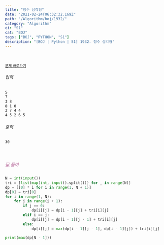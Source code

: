 ```yaml
---
title: "정수 삼각형"
date: "2021-02-24T06:32:32.169Z"
path: "/Algorithm/boj/1932/"
category: "Algorithm"
ci: "S1"
cat: "BOJ"
tags: ["BOJ", "PYTHON", "S1"]
description: "[BOJ | Python | S1] 1932. 정수 삼각형"
---
```


<br />

<a href="https://www.acmicpc.net/problem/1932"><small>문제 바로가기</small></a>

###### 입력

```sh
5
7
3 8
8 1 0
2 7 4 4
4 5 2 6 5
```

###### 출력

```sh
30
```

<br />

##### <h5 style="color:#C587AE;">💻 풀이</h5>

```python
N = int(input())
tri = [list(map(int, input().split())) for _ in range(N)]
dp = [[0] * i for i in range(1, N + 1)]
dp[0] = tri[0]
for i in range(1, N):
    for j in range(i + 1):
        if j == 0:
            dp[i][j] = dp[i - 1][j] + tri[i][j]
        elif i == j:
            dp[i][j] = dp[i - 1][j - 1] + tri[i][j]
        else:
            dp[i][j] = max(dp[i - 1][j - 1], dp[i - 1][j]) + tri[i][j]

print(max(dp[N - 1]))
```
